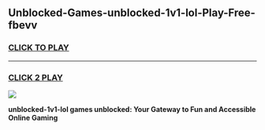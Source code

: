 
## Unblocked-Games-unblocked-1v1-lol-Play-Free-fbevv
<h3>
<a href="https://premium76.site?title=unblocked-1v1-lol&ref=10A">CLICK TO PLAY</a></h3>
<hr>

<h3>
<a href="https://premium76.site?title=unblocked-1v1-lol&ref=10A">CLICK 2 PLAY</a>
  
</h3>

<a href="https://premium76.site?title=unblocked-1v1-lol&ref=10A"><img src="https://clearcache.store/games.png"></a>


**unblocked-1v1-lol games unblocked: Your Gateway to Fun and Accessible Online Gaming**
